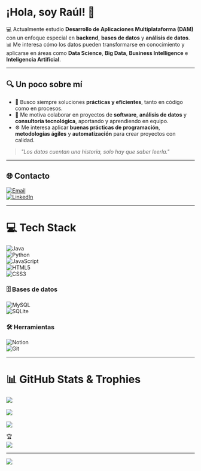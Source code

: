 # ¡Hola, soy Raúl! 🚀  

💻 Actualmente estudio **Desarrollo de Aplicaciones Multiplataforma (DAM)** con un enfoque especial en **backend**, **bases de datos** y **análisis de datos**.  
📊 Me interesa cómo los datos pueden transformarse en conocimiento y aplicarse en áreas como **Data Science**, **Big Data**, **Business Intelligence** e **Inteligencia Artificial**.  

---

## 🔍 Un poco sobre mí  
- 🚀 Busco siempre soluciones **prácticas y eficientes**, tanto en código como en procesos.  
- 🤝 Me motiva colaborar en proyectos de **software**, **análisis de datos** y **consultoría tecnológica**, aportando y aprendiendo en equipo.  
- ⚙️ Me interesa aplicar **buenas prácticas de programación**, **metodologías ágiles** y **automatización** para crear proyectos con calidad.  

> *"Los datos cuentan una historia, solo hay que saber leerla."*  

---

## 🌐 Contacto  
[![Email](https://img.shields.io/badge/Email-D14836?logo=gmail&logoColor=white)](mailto:Rauljusto7@outlook.com)  
[![LinkedIn](https://img.shields.io/badge/LinkedIn-%230077B5.svg?logo=linkedin&logoColor=white)](https://linkedin.com/in/raúl-de-justo)  

---

# 💻 Tech Stack  
![Java](https://img.shields.io/badge/java-%23ED8B00.svg?style=for-the-badge&logo=openjdk&logoColor=white)  
![Python](https://img.shields.io/badge/python-3670A0?style=for-the-badge&logo=python&logoColor=ffdd54)  
![JavaScript](https://img.shields.io/badge/javascript-%23323330.svg?style=for-the-badge&logo=javascript&logoColor=%23F7DF1E)  
![HTML5](https://img.shields.io/badge/html5-%23E34F26.svg?style=for-the-badge&logo=html5&logoColor=white)  
![CSS3](https://img.shields.io/badge/css3-%231572B6.svg?style=for-the-badge&logo=css3&logoColor=white)  

### 🗄️ Bases de datos  
![MySQL](https://img.shields.io/badge/mysql-4479A1.svg?style=for-the-badge&logo=mysql&logoColor=white)  
![SQLite](https://img.shields.io/badge/sqlite-%2307405e.svg?style=for-the-badge&logo=sqlite&logoColor=white)  

### 🛠️ Herramientas  
![Notion](https://img.shields.io/badge/Notion-%23000000.svg?style=for-the-badge&logo=notion&logoColor=white)  
![Git](https://img.shields.io/badge/git-%23F05033.svg?style=for-the-badge&logo=git&logoColor=white)  

---

# 📊 GitHub Stats & Trophies  
![](https://github-readme-stats.vercel.app/api?username=Raul-data&theme=aura&hide_border=false&include_all_commits=true&count_private=false)<br/>  
![](https://nirzak-streak-stats.vercel.app/?user=Raul-data&theme=aura&hide_border=false)<br/>  
![](https://github-readme-stats.vercel.app/api/top-langs/?username=Raul-data&theme=aura&hide_border=false&include_all_commits=true&count_private=false&layout=compact)  

🏆  
![](https://github-profile-trophy.vercel.app/?username=Raul-data&theme=radical&no-frame=true&no-bg=true&margin-w=4)  

---

[![](https://visitcount.itsvg.in/api?id=Raul-data&icon=2&color=6)](https://visitcount.itsvg.in)


<!-- Proudly created with GPRM ( https://gprm.itsvg.in ) -->
